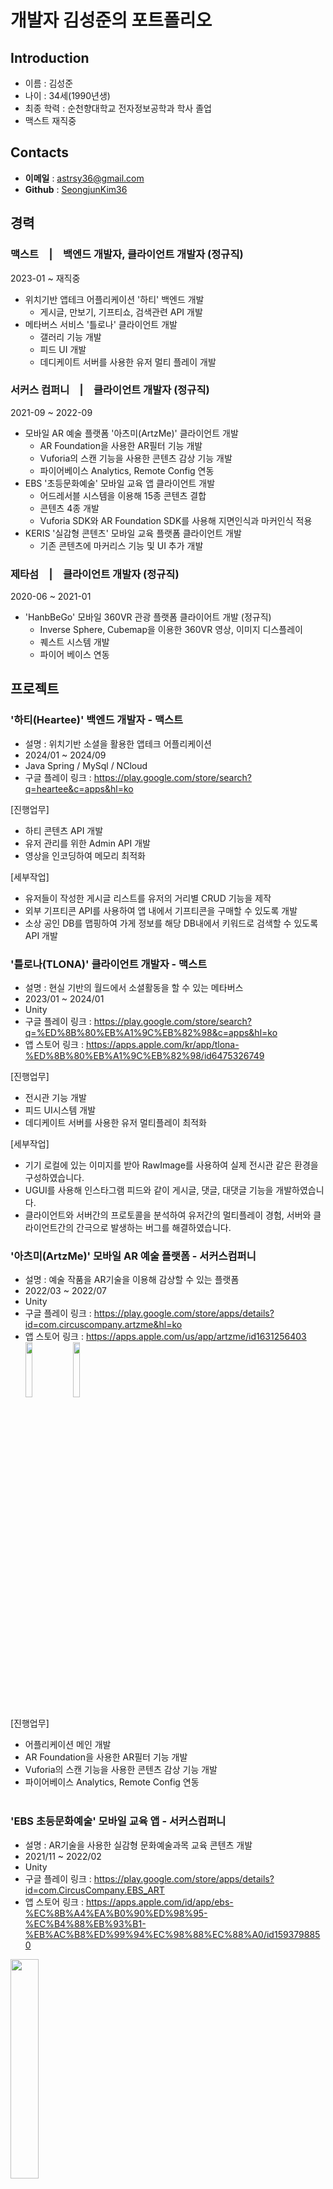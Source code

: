 # **개발자 김성준의 포트폴리오**

## Introduction

- 이름 : 김성준
- 나이 : 34세(1990년생)
- 최종 학력 : 순천향대학교 전자정보공학과 학사 졸업
- 맥스트 재직중

## Contacts

- **이메일** : [astrsy36@gmail.com](astrsy36@gmail.com)
- **Github** : [SeongjunKim36](https://github.com/SeongjunKim36)

## 경력

### 맥스트 | 백엔드 개발자, 클라이언트 개발자 (정규직)

2023-01 ~ 재직중

- 위치기반 앱테크 어플리케이션 '하티' 백엔드 개발
  - 게시글, 만보기, 기프티쇼, 검색관련 API 개발
- 메타버스 서비스 '틀로나' 클라이언트 개발
  - 갤러리 기능 개발
  - 피드 UI 개발
  - 데디케이트 서버를 사용한 유저 멀티 플레이 개발

### 서커스 컴퍼니 | 클라이언트 개발자 (정규직)

2021-09 ~ 2022-09

- 모바일 AR 예술 플랫폼 '아츠미(ArtzMe)' 클라이언트 개발
  - AR Foundation을 사용한 AR필터 기능 개발
  - Vuforia의 스캔 기능을 사용한 콘텐츠 감상 기능 개발
  - 파이어베이스 Analytics, Remote Config 연동
- EBS '초등문화예술' 모바일 교육 앱 클라이언트 개발
  - 어드레서블 시스템을 이용해 15종 콘텐츠 결합
  - 콘텐츠 4종 개발
  - Vuforia SDK와 AR Foundation SDK를 사용해 지면인식과 마커인식 적용
- KERIS '실감형 콘텐츠' 모바일 교육 플랫폼 클라이언트 개발
  - 기존 콘텐츠에 마커리스 기능 및 UI 추가 개발
 
### 제타섬 | 클라이언트 개발자 (정규직)

2020-06 ~ 2021-01

- 'HanbBeGo' 모바일 360VR 관광 플랫폼 클라이어트 개발 (정규직)
  - Inverse Sphere, Cubemap을 이용한 360VR 영상, 이미지 디스플레이
  - 퀘스트 시스템 개발
  - 파이어 베이스 연동

## 프로젝트

### '하티(Heartee)' 백엔드 개발자 - 맥스트

- 설명 : 위치기반 소셜을 활용한 앱테크 어플리케이션
- 2024/01 ~ 2024/09
- Java Spring / MySql / NCloud
- 구글 플레이 링크 : https://play.google.com/store/search?q=heartee&c=apps&hl=ko

[진행업무]
- 하티 콘텐츠 API 개발
- 유저 관리를 위한 Admin API 개발
- 영상을 인코딩하여 메모리 최적화
  
[세부작업]
- 유저들이 작성한 게시글 리스트를 유저의 거리별 CRUD 기능을 제작
- 외부 기프티콘 API를 사용하여 앱 내에서 기프티콘을 구매할 수 있도록 개발
- 소상 공인 DB를 맵핑하여 가게 정보를 해당 DB내에서 키워드로 검색할 수 있도록 API 개발 

### '틀로나(TLONA)' 클라이언트 개발자 - 맥스트

- 설명 : 현실 기반의 월드에서 소셜활동을 할 수 있는 메타버스
- 2023/01 ~ 2024/01
- Unity
- 구글 플레이 링크 : https://play.google.com/store/search?q=%ED%8B%80%EB%A1%9C%EB%82%98&c=apps&hl=ko
- 앱 스토어 링크 : https://apps.apple.com/kr/app/tlona-%ED%8B%80%EB%A1%9C%EB%82%98/id6475326749

[진행업무]
- 전시관 기능 개발
- 피드 UI시스템 개발
- 데디케이트 서버를 사용한 유저 멀티플레이 최적화
  
[세부작업]
- 기기 로컬에 있는 이미지를 받아 RawImage를 사용하여 실제 전시관 같은 환경을 구성하였습니다.
- UGUI를 사용해 인스타그램 피드와 같이 게시글, 댓글, 대댓글 기능을 개발하였습니다.
- 클라이언트와 서버간의 프로토콜을 분석하여 유저간의 멀티플레이 경험, 서버와 클라이언트간의 간극으로 발생하는 버그를 해결하였습니다.

### '아츠미(ArtzMe)' 모바일 AR 예술 플랫폼 - 서커스컴퍼니

- 설명 : 예술 작품을 AR기술을 이용해 감상할 수 있는 플랫폼
- 2022/03 ~ 2022/07
- Unity
- 구글 플레이 링크 : https://play.google.com/store/apps/details?id=com.circuscompany.artzme&hl=ko
- 앱 스토어 링크 : https://apps.apple.com/us/app/artzme/id1631256403<br/>
<img width="15%" src="https://user-images.githubusercontent.com/47128767/182007732-e7dfeeee-0268-430b-a528-b5526ba100c7.gif"/> <img width="15%" src="https://user-images.githubusercontent.com/47128767/182007768-26a4dff5-948b-43a5-848e-3d631b0a41b6.gif"/>

[진행업무]
- 어플리케이션 메인 개발
- AR Foundation을 사용한 AR필터 기능 개발
- Vuforia의 스캔 기능을 사용한 콘텐츠 감상 기능 개발
- 파이어베이스 Analytics, Remote Config 연동<br/><br/>


### 'EBS 초등문화예술' 모바일 교육 앱 - 서커스컴퍼니

- 설명 : AR기술을 사용한 실감형 문화예술과목 교육 콘텐츠 개발
- 2021/11 ~ 2022/02
- Unity
- 구글 플레이 링크 : https://play.google.com/store/apps/details?id=com.CircusCompany.EBS_ART
- 앱 스토어 링크 : https://apps.apple.com/id/app/ebs-%EC%8B%A4%EA%B0%90%ED%98%95-%EC%B4%88%EB%93%B1-%EB%AC%B8%ED%99%94%EC%98%88%EC%88%A0/id1593798850<br/>
<img width="30%" src="https://user-images.githubusercontent.com/47128767/182009722-9e152913-c1eb-4d84-83a8-f64edd1d123c.gif"/>

[진행업무]
- 어플리케이션 메인 개발
- 어드레서블 시스템을 이용해 15종 콘텐츠 결합
- 콘텐츠 4종 개발
- Vuforia SDK와 AR Foundation SDK를 사용해 지면인식과 마커인식 사용<br/><br/>

### KERIS '실감형 콘텐츠' 수정보완(2021~2022) 모바일 교육 플랫폼 - 서커스컴퍼니

- 설명 : 기개발 콘텐츠(97종)의 마커리스 및 마커가이드 기능 추가
- 2021/09, 2022/07
- Unity
- 구글 플레이 링크 : https://play.google.com/store/search?q=%EC%8B%A4%EA%B0%90%ED%98%95%20%EC%BD%98%ED%85%90%EC%B8%A0&c=apps
- 앱 스토어 링크 : https://apps.apple.com/kr/app/%EC%8B%A4%EA%B0%90%ED%98%95%EC%BD%98%ED%85%90%EC%B8%A0/id1497268569

[진행업무]
- 기존 콘텐츠의 스크립트 파악하여 마커리스 기능 추가
- 마커 가이드 UI 추가<br/><br/>

### 'HanbBeGo' 모바일 360VR 관광 플랫폼 - 제타섬

- 설명 : 360 VR영상과 이미지를 통한 쇼핑 플랫폼
- 2020/06 ~ 2021/01
- Unity
- 프로젝트 플레이 영상 링크 : https://youtu.be/J3DEfpU3f-Y

[진행업무]
- Inverse Sphere, Cubemap을이용한360VR 영상, 이미지셋업
- 퀘스트 시스템개발
- 파이어 베이스 Cloud Message 연동
- REST API를 이용한 클라이언트-서버 연동<br/><br/>

### 'SCOUT' VR 슈팅 액션 게임 - 개인프로젝트

- 설명 : 보스전과 플레이어 이동을 강조한 VR 슈팅게임
- 2019/10/23 ~ 2019/11/26
- Unity
- 프로젝트 플레이 영상 링크 : https://youtu.be/sD7sJPI82vE<br/>
<img width="45%" src="https://user-images.githubusercontent.com/47128767/126945056-ce04afe8-80e9-4455-a676-eef8297cb2f2.gif"/>  <img width="45%" src="https://user-images.githubusercontent.com/47128767/126945486-29607961-d580-4e1b-9b7c-9a59e407c7b2.gif"/>

[진행업무]
- 플레이어 물리, 이동, 로프 시스템 구현
- 튜토리얼 구현
- UI 구현<br/><br/>

### 'VR Spark Ball' VR 멀티 플레이 유사 테니스 게임 - 개인프로젝트

- 설명: 2개의 공을 주고 받는 VR 유사 테니스 게임
- 2019/10/7 ~ 2019/10/19
- Unity
- 프로젝트 플레이 영상 링크 : https://youtu.be/x30mQLFHEVM<br/>
<img width="45%" src="https://user-images.githubusercontent.com/47128767/126945593-dc6b844f-7648-4ac1-b236-9f2839dd8744.gif"/>  <img width="45%" src="https://user-images.githubusercontent.com/47128767/126945654-fe35041b-3cae-4c86-ac15-c9a8eceb46b9.gif"/>

[진행업무]
- 각 플레이어의 움직임 실시간 연동
- RPC call을 이용한 공의 움직임 실시간 연동<br/><br/>

### 'VR TETRIS' VR 퍼즐 게임 - 개인프로젝트

- 설명: 2D기반의 테트리스 알고리즘을 3D로 전환한 VR 퍼즐 게임
- 2019/09/09 ~ 2019/09/25
- Unity
- 프로젝트 플레이 영상 링크 : https://youtu.be/PfzjLjYv9kA<br/>
<img width="35%" src="https://user-images.githubusercontent.com/47128767/126945720-ed427bc0-2e9b-4c20-a2ad-0c9ab4af4ecc.gif"/>  <img width="35%" src="https://user-images.githubusercontent.com/47128767/126945731-e0bfe21b-5bc5-4e05-a7c6-842df6b62741.gif"/>

[진행업무]
- 3D기반 테트리스 시스템 기획 및 구현
- 테트리스 알고리즘 개발
